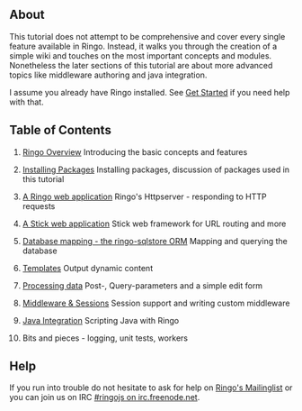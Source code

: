 About
---------

This tutorial does not attempt to be comprehensive and cover every single feature available in Ringo. Instead, it walks you through the creation of a simple wiki and touches on the most important concepts and modules. Nonetheless the later sections of this tutorial are about more advanced topics like middleware authoring and java integration.

I assume you already have Ringo installed. See [Get Started](/get_started) if you need help with that.

Table of Contents
---------------------

  1. [Ringo Overview](introduction) Introducing the basic concepts and features

  1. [Installing Packages](dependencies) Installing packages, discussion of packages used in this tutorial

  1. [A Ringo web application](httpserver) Ringo's Httpserver - responding to HTTP requests

  1. [A Stick web application](stickapp) Stick web framework for URL routing and more

  1. [Database mapping - the ringo-sqlstore ORM](sqlstore) Mapping and querying the database

  1. [Templates](templates) Output dynamic content

  1. [Processing data](processingdata) Post-, Query-parameters and a simple edit form

  1. [Middleware & Sessions](sessions) Session support and writing custom middleware

  1. [Java Integration](javaintegration) Scripting Java with Ringo

  1. Bits and pieces - logging, unit tests, workers

Help
------

If you run into trouble do not hesitate to ask for help on [Ringo's Mailinglist](http://groups.google.com/group/ringojs) or you can join us on IRC [#ringojs on irc.freenode.net](http://ringojs.com/bot/join).

